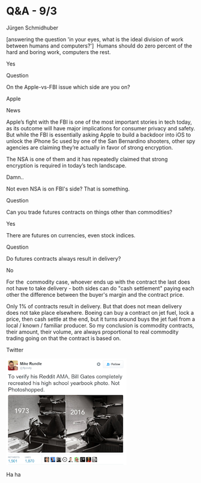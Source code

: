 # Q&A - 9/3

Jürgen Schmidhuber

[answering the question 'in your eyes, what is the ideal division of work between humans and computers?']  Humans should do zero percent of the hard and boring work, computers the rest.

Yes

Question

On the Apple-vs-FBI issue which side are you on?

Apple

News

Apple’s fight with the FBI is one of the most important stories in tech today, as its outcome will have major implications for consumer privacy and safety. But while the FBI is essentially asking Apple to build a backdoor into iOS to unlock the iPhone 5c used by one of the San Bernardino shooters, other spy agencies are claiming they’re actually in favor of strong encryption.

The NSA is one of them and it has repeatedly claimed that strong encryption is required in today’s tech landscape.

Damn..

Not even NSA is on FBI's side? That is something. 

Question

Can you trade futures contracts on things other than commodities? 

Yes

There are futures on currencies, even stock indices. 

Question

Do futures contracts always result in delivery? 

No

For the  commodity case, whoever ends up with the contract the last does not have to take delivery - both sides can do "cash settlement" paying each other the difference between the buyer's margin and the contract price.

Only 1% of contracts result in delivery. But that does not mean delivery does not take place elsewhere. Boeing can buy a contract on jet fuel, lock a price, then cash settle at the end, but it turns around buys the jet fuel from a local / known / familiar producer. So my conclusion is commodity contracts, their amount, their volume, are always proportional to real commodity trading going on that the contract is based on. 

Twitter

![](Captureq.PNG)

Ha ha



